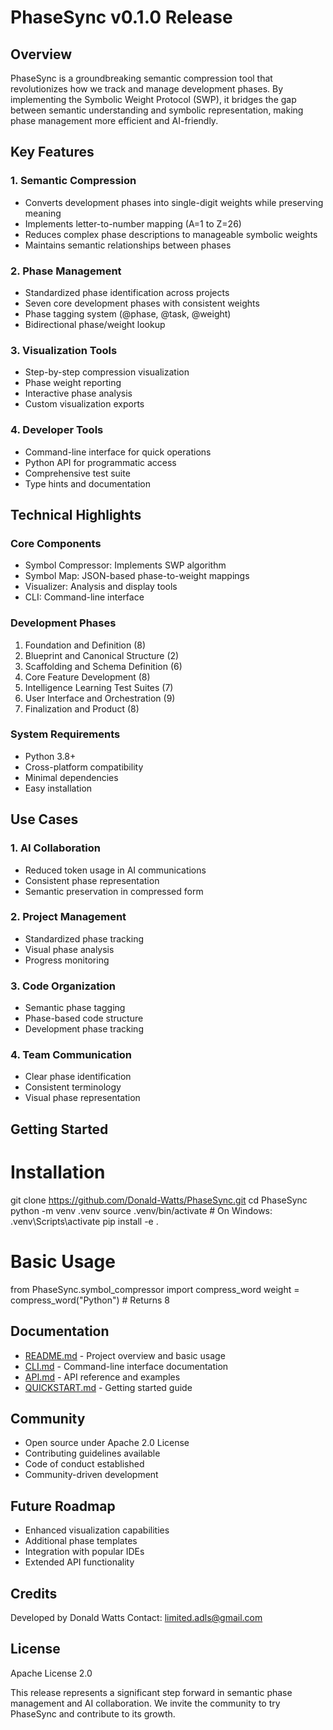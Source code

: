 # PhaseSync v0.1.0 Release

## Overview
PhaseSync is a groundbreaking semantic compression tool that revolutionizes how we track and manage development phases. By implementing the Symbolic Weight Protocol (SWP), it bridges the gap between semantic understanding and symbolic representation, making phase management more efficient and AI-friendly.

## Key Features

### 1. Semantic Compression
- Converts development phases into single-digit weights while preserving meaning
- Implements letter-to-number mapping (A=1 to Z=26)
- Reduces complex phase descriptions to manageable symbolic weights
- Maintains semantic relationships between phases

### 2. Phase Management
- Standardized phase identification across projects
- Seven core development phases with consistent weights
- Phase tagging system (@phase, @task, @weight)
- Bidirectional phase/weight lookup

### 3. Visualization Tools
- Step-by-step compression visualization
- Phase weight reporting
- Interactive phase analysis
- Custom visualization exports

### 4. Developer Tools
- Command-line interface for quick operations
- Python API for programmatic access
- Comprehensive test suite
- Type hints and documentation

## Technical Highlights

### Core Components
- Symbol Compressor: Implements SWP algorithm
- Symbol Map: JSON-based phase-to-weight mappings
- Visualizer: Analysis and display tools
- CLI: Command-line interface

### Development Phases
1. Foundation and Definition (8)
2. Blueprint and Canonical Structure (2)
3. Scaffolding and Schema Definition (6)
4. Core Feature Development (8)
5. Intelligence Learning Test Suites (7)
6. User Interface and Orchestration (9)
7. Finalization and Product (8)

### System Requirements
- Python 3.8+
- Cross-platform compatibility
- Minimal dependencies
- Easy installation

## Use Cases

### 1. AI Collaboration
- Reduced token usage in AI communications
- Consistent phase representation
- Semantic preservation in compressed form

### 2. Project Management
- Standardized phase tracking
- Visual phase analysis
- Progress monitoring

### 3. Code Organization
- Semantic phase tagging
- Phase-based code structure
- Development phase tracking

### 4. Team Communication
- Clear phase identification
- Consistent terminology
- Visual phase representation

## Getting Started

# Installation
git clone https://github.com/Donald-Watts/PhaseSync.git
cd PhaseSync
python -m venv .venv
source .venv/bin/activate  # On Windows: .venv\Scripts\activate
pip install -e .

# Basic Usage
from PhaseSync.symbol_compressor import compress_word
weight = compress_word("Python")  # Returns 8


## Documentation
- [README.md](README.md) - Project overview and basic usage
- [CLI.md](CLI.md) - Command-line interface documentation
- [API.md](API.md) - API reference and examples
- [QUICKSTART.md](QUICKSTART.md) - Getting started guide

## Community
- Open source under Apache 2.0 License
- Contributing guidelines available
- Code of conduct established
- Community-driven development

## Future Roadmap
- Enhanced visualization capabilities
- Additional phase templates
- Integration with popular IDEs
- Extended API functionality

## Credits
Developed by Donald Watts
Contact: limited.adls@gmail.com

## License
Apache License 2.0



This release represents a significant step forward in semantic phase management and AI collaboration. We invite the community to try PhaseSync and contribute to its growth.